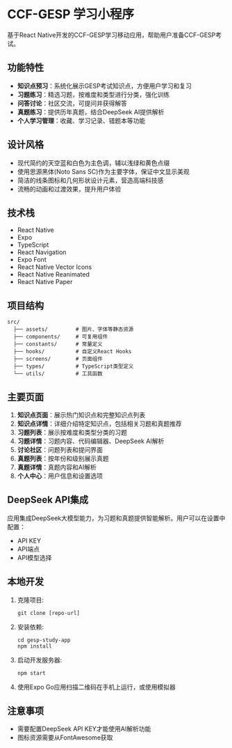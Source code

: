 # CCF-GESP 学习小程序

基于React Native开发的CCF-GESP学习移动应用，帮助用户准备CCF-GESP考试。

## 功能特性

- **知识点预习**：系统化展示GESP考试知识点，方便用户学习和复习
- **习题练习**：精选习题，按难度和类型进行分类，强化训练
- **问答讨论**：社区交流，可提问并获得解答
- **真题练习**：提供历年真题，结合DeepSeek AI提供解析
- **个人学习管理**：收藏、学习记录、错题本等功能

## 设计风格

- 现代简约的天空蓝和白色为主色调，辅以浅绿和黄色点缀
- 使用思源黑体(Noto Sans SC)作为主要字体，保证中文显示美观
- 简洁的线条图标和几何形状设计元素，营造高端科技感
- 流畅的动画和过渡效果，提升用户体验

## 技术栈

- React Native
- Expo
- TypeScript
- React Navigation
- Expo Font
- React Native Vector Icons
- React Native Reanimated
- React Native Paper

## 项目结构

```
src/
  ├── assets/         # 图片、字体等静态资源
  ├── components/     # 可复用组件
  ├── constants/      # 常量定义
  ├── hooks/          # 自定义React Hooks
  ├── screens/        # 页面组件
  ├── types/          # TypeScript类型定义
  └── utils/          # 工具函数
```

## 主要页面

1. **知识点页面**：展示热门知识点和完整知识点列表
2. **知识点详情**：详细介绍特定知识点，包括相关习题和真题推荐
3. **习题列表**：展示按难度和类型分类的习题
4. **习题详情**：习题内容、代码编辑器、DeepSeek AI解析
5. **讨论社区**：问题列表和提问界面
6. **真题列表**：按年份和级别展示真题
7. **真题详情**：真题内容和AI解析
8. **个人中心**：用户信息和设置选项

## DeepSeek API集成

应用集成DeepSeek大模型能力，为习题和真题提供智能解析。用户可以在设置中配置：

- API KEY
- API端点
- API模型选择

## 本地开发

1. 克隆项目:
   ```
   git clone [repo-url]
   ```

2. 安装依赖:
   ```
   cd gesp-study-app
   npm install
   ```

3. 启动开发服务器:
   ```
   npm start
   ```

4. 使用Expo Go应用扫描二维码在手机上运行，或使用模拟器

## 注意事项

- 需要配置DeepSeek API KEY才能使用AI解析功能
- 图标资源需要从FontAwesome获取 